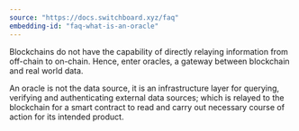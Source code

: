 ```yaml
---
source: "https://docs.switchboard.xyz/faq"
embedding-id: "faq-what-is-an-oracle"
---
```

Blockchains do not have the capability of directly relaying information from
off-chain to on-chain. Hence, enter oracles, a gateway between blockchain and
real world data.

An oracle is not the data source, it is an infrastructure layer for querying,
verifying and authenticating external data sources; which is relayed to the
blockchain for a smart contract to read and carry out necessary course of action
for its intended product.